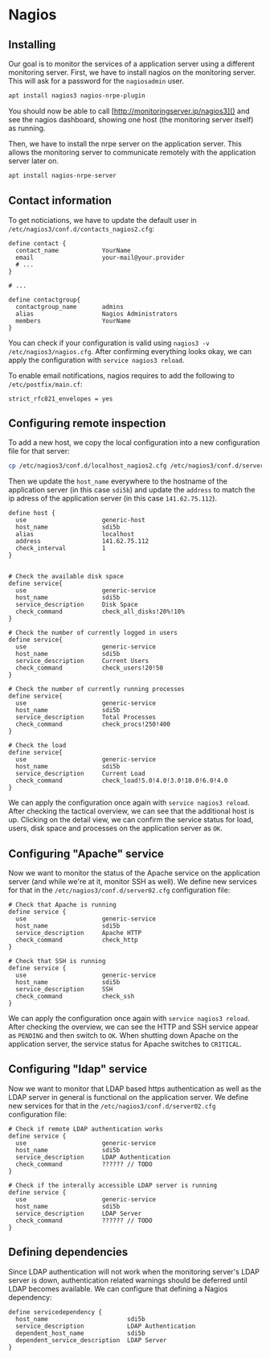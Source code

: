 # Nagios

## Installing

Our goal is to monitor the services of a application server using a different monitoring server. First, we have to install nagios on the monitoring server. This will ask for a password for the `nagiosadmin` user.

```bash
apt install nagios3 nagios-nrpe-plugin
```

You should now be able to call [http://monitoringserver.ip/nagios3]() and see the nagios dashboard, showing one host (the monitoring server itself) as running.

Then, we have to install the nrpe server on the application server. This allows the monitoring server to communicate remotely with the application server later on.

```bash
apt install nagios-nrpe-server
```

## Contact information

To get noticiations, we have to update the default user in `/etc/nagios3/conf.d/contacts_nagios2.cfg`:

```
define contact {
  contact_name            YourName
  email                   your-mail@your.provider
  # ...
}

# ...

define contactgroup{
  contactgroup_name       admins
  alias                   Nagios Administrators
  members                 YourName
}
```

You can check if your configuration is valid using `nagios3 -v /etc/nagios3/nagios.cfg`. After confirming everything looks okay, we can apply the configuration with `service nagios3 reload`.

To enable email notifications, nagios requires to add the following to `/etc/postfix/main.cf`:

```
strict_rfc821_envelopes = yes
```

## Configuring remote inspection

To add a new host, we copy the local configuration into a new configuration file for that server:

```bash
cp /etc/nagios3/conf.d/localhost_nagios2.cfg /etc/nagios3/conf.d/server02.cfg
```

Then we update the `host_name` everywhere to the hostname of the application server (in this case `sdi5b`) and update the `address` to match the ip adress of the application server (in this case `141.62.75.112`).

```
define host {
  use                     generic-host
  host_name               sdi5b
  alias                   localhost
  address                 141.62.75.112
  check_interval          1
}


# Check the available disk space
define service{
  use                     generic-service
  host_name               sdi5b
  service_description     Disk Space
  check_command           check_all_disks!20%!10%
}

# Check the number of currently logged in users
define service{
  use                     generic-service
  host_name               sdi5b
  service_description     Current Users
  check_command           check_users!20!50
}

# Check the number of currently running processes
define service{
  use                     generic-service
  host_name               sdi5b
  service_description     Total Processes
  check_command           check_procs!250!400
}

# Check the load
define service{
  use                     generic-service
  host_name               sdi5b
  service_description     Current Load
  check_command           check_load!5.0!4.0!3.0!10.0!6.0!4.0
}
```

We can apply the configuration once again with `service nagios3 reload`. After checking the tactical overview, we can see that the additional host is up. Clicking on the detail view, we can confirm the service status for load, users, disk space and processes on the application server as `OK`.

## Configuring "Apache" service

Now we want to monitor the status of the Apache service on the application server (and while we're at it, monitor SSH as well). We define new services for that in the `/etc/nagios3/conf.d/server02.cfg` configuration file:

```
# Check that Apache is running
define service {
  use                     generic-service
  host_name               sdi5b
  service_description     Apache HTTP
  check_command           check_http
}

# Check that SSH is running
define service {
  use                     generic-service
  host_name               sdi5b
  service_description     SSH
  check_command           check_ssh
}
```

We can apply the configuration once again with `service nagios3 reload`. After checking the overview, we can see the HTTP and SSH service appear as `PENDING` and then switch to `OK`. When shutting down Apache on the application server, the service status for Apache switches to `CRITICAL`.

## Configuring "ldap" service

Now we want to monitor that LDAP based https authentication as well as the LDAP server in general is functional on the application server. We define new services for that in the `/etc/nagios3/conf.d/server02.cfg` configuration file:

```
# Check if remote LDAP authentication works
define service {
  use                     generic-service
  host_name               sdi5b
  service_description     LDAP Authentication
  check_command           ?????? // TODO
}

# Check if the interally accessible LDAP server is running
define service {
  use                     generic-service
  host_name               sdi5b
  service_description     LDAP Server
  check_command           ?????? // TODO
}
```

## Defining dependencies

Since LDAP authentication will not work when the monitoring server's LDAP server is down, authentication related warnings should be deferred until LDAP becomes available. We can configure that defining a Nagios dependency:

```
define servicedependency {
  host_name                      sdi5b
  service_description            LDAP Authentication
  dependent_host_name            sdi5b
  dependent_service_description  LDAP Server
}
```